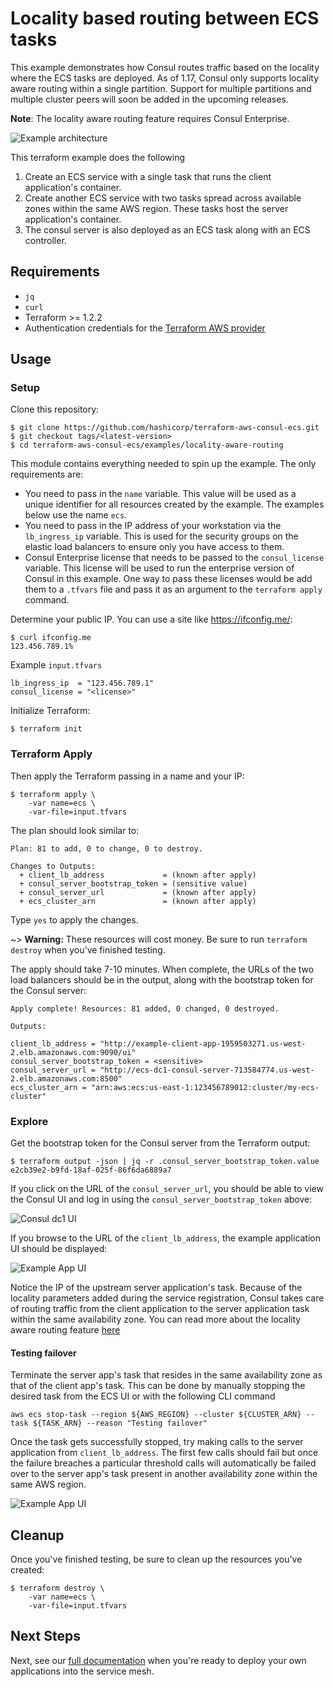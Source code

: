 # Locality based routing between ECS tasks

This example demonstrates how Consul routes traffic based on the locality where the ECS tasks are deployed. As of 1.17, Consul only supports locality aware routing within a single partition. Support for multiple partitions and multiple cluster peers will soon be added in the upcoming releases.

**Note**: The locality aware routing feature requires Consul Enterprise.

![Example architecture](https://github.com/hashicorp/terraform-aws-consul-ecs/blob/main/_docs/locality-aware-routing-arch.png?raw=true)

This terraform example does the following

1. Create an ECS service with a single task that runs the client application's container.
2. Create another ECS service with two tasks spread across available zones within the same AWS region. These tasks host the server application's container.
3. The consul server is also deployed as an ECS task along with an ECS controller.

## Requirements

* `jq`
* `curl`
* Terraform >= 1.2.2
* Authentication credentials for the [Terraform AWS provider](https://registry.terraform.io/providers/hashicorp/aws/latest/docs#authentication)

## Usage

### Setup

Clone this repository:

```console
$ git clone https://github.com/hashicorp/terraform-aws-consul-ecs.git
$ git checkout tags/<latest-version>
$ cd terraform-aws-consul-ecs/examples/locality-aware-routing
```

This module contains everything needed to spin up the example. The only
requirements are:
- You need to pass in the `name` variable. This value will be used as a unique identifier
  for all resources created by the example. The examples below use the name `ecs`.
- You need to pass in the IP address of your workstation via the `lb_ingress_ip`
  variable. This is used for the security groups on the elastic load balancers to ensure
  only you have access to them.
- Consul Enterprise license that needs to be passed to the `consul_license` variable. This license will be used to run the enterprise version of Consul in this example. One way to pass these licenses would be add them to a `.tfvars` file and pass it as an argument to the `terraform apply` command.

Determine your public IP. You can use a site like https://ifconfig.me/:

```console
$ curl ifconfig.me
123.456.789.1%
```

Example `input.tfvars`

```
lb_ingress_ip  = "123.456.789.1"
consul_license = "<license>"
```

Initialize Terraform:

```console
$ terraform init
```

### Terraform Apply

Then apply the Terraform passing in a name and your IP:

```console
$ terraform apply \
    -var name=ecs \
    -var-file=input.tfvars
```

The plan should look similar to:

```shell
Plan: 81 to add, 0 to change, 0 to destroy.

Changes to Outputs:
  + client_lb_address             = (known after apply)
  + consul_server_bootstrap_token = (sensitive value)
  + consul_server_url             = (known after apply)
  + ecs_cluster_arn               = (known after apply)
```

Type `yes` to apply the changes.

~> **Warning:** These resources will cost money. Be sure to run `terraform destroy`
   when you've finished testing.

The apply should take 7-10 minutes. When complete, the URLs of the two load
balancers should be in the output, along with the bootstrap token for the Consul server:

```shell
Apply complete! Resources: 81 added, 0 changed, 0 destroyed.

Outputs:

client_lb_address = "http://example-client-app-1959503271.us-west-2.elb.amazonaws.com:9090/ui"
consul_server_bootstrap_token = <sensitive>
consul_server_url = "http://ecs-dc1-consul-server-713584774.us-west-2.elb.amazonaws.com:8500"
ecs_cluster_arn = "arn:aws:ecs:us-east-1:123456789012:cluster/my-ecs-cluster"
```

### Explore

Get the bootstrap token for the Consul server from the Terraform output:

```console
$ terraform output -json | jq -r .consul_server_bootstrap_token.value
e2cb39e2-b9fd-18af-025f-86f6da6889a7
```

If you click on the URL of the `consul_server_url`, you should be able
to view the Consul UI and log in using the `consul_server_bootstrap_token` above:

![Consul dc1 UI](https://github.com/hashicorp/terraform-aws-consul-ecs/blob/main/_docs/locality-aware-dc1-ui.png?raw=true)

If you browse to the URL of the `client_lb_address`, the example application UI should be displayed:

![Example App UI](https://github.com/hashicorp/terraform-aws-consul-ecs/blob/main/_docs/locality-aware-app-ui.png?raw=true)

Notice the IP of the upstream server application's task. Because of the locality parameters added during the service registration, Consul takes care of routing traffic from the client application to the server application task within the same availability zone. You can read more about the locality aware routing feature [here](https://developer.hashicorp.com/consul/docs/v1.17.x/connect/manage-traffic/route-to-local-upstreams?ajs_aid=54615e8b-87b1-40fa-aecc-3e16280d6a88&product_intent=consul)

#### Testing failover

Terminate the server app's task that resides in the same availability zone as that of the client app's task. This can be done by manually stopping the desired task from the ECS UI or with the following CLI command

```
aws ecs stop-task --region ${AWS_REGION} --cluster ${CLUSTER_ARN} --task ${TASK_ARN} --reason "Testing failover"
```

Once the task gets successfully stopped, try making calls to the server application from `client_lb_address`. The first few calls should fail but once the failure breaches a particular threshold calls will automatically be failed over to the server app's task present in another availability zone within the same AWS region.

![Example App UI](https://github.com/hashicorp/terraform-aws-consul-ecs/blob/main/_docs/locality-aware-dc1-failover-ui.png?raw=true)

## Cleanup

Once you've finished testing, be sure to clean up the resources you've created:

```console
$ terraform destroy \
    -var name=ecs \
    -var-file=input.tfvars
```

## Next Steps

Next, see our [full documentation](https://www.consul.io/docs/ecs) when you're
ready to deploy your own applications into the service mesh.
